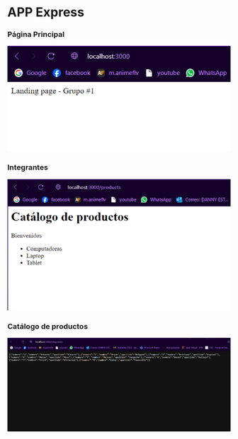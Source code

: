 
# APP Express

### Página Principal
![image](/Imagenes/2.png)

### Integrantes
![image](/Imagenes/1.png)

### Catálogo de productos
![image](/Imagenes/3.png)